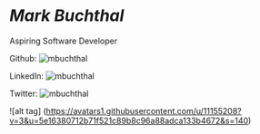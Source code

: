 # *Mark Buchthal*

Aspiring Software Developer

Github: ![mbuchthal](github.com/mbuchthal)

LinkedIn: ![mbuchthal](https://www.linkedin.com/in/mbuchthal)

Twitter: ![mbuchthal](https://www.twitter.com/mbuchthal)

![alt tag] (https://avatars1.githubusercontent.com/u/11155208?v=3&u=5e16380712b71f521c89b8c96a88adca133b4672&s=140)



